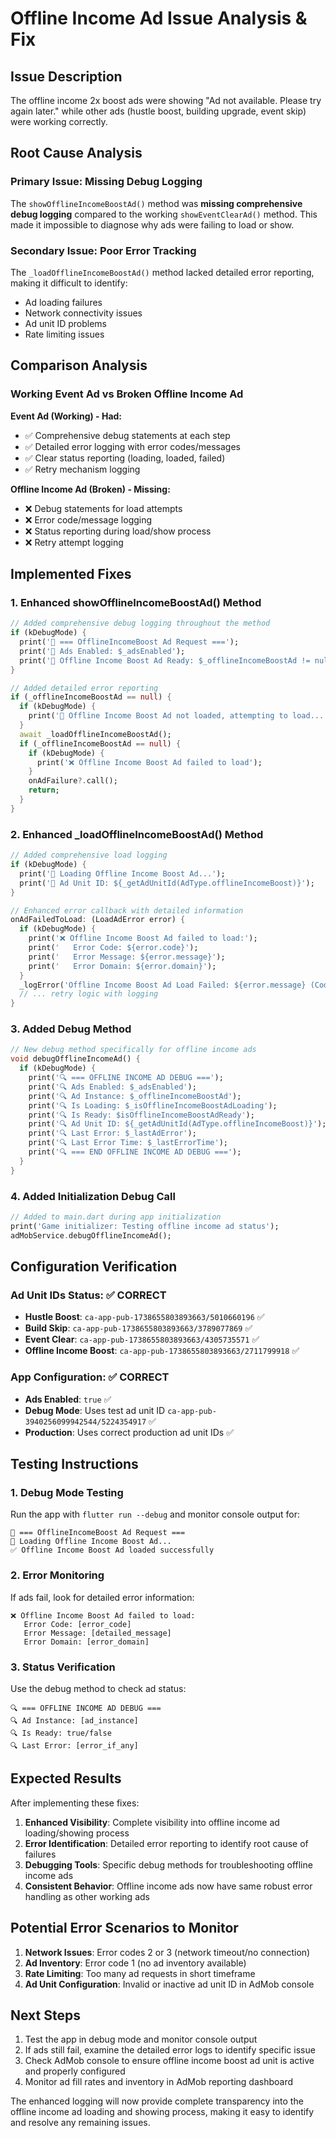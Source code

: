 # Offline Income Ad Issue Analysis & Fix

## Issue Description
The offline income 2x boost ads were showing "Ad not available. Please try again later." while other ads (hustle boost, building upgrade, event skip) were working correctly.

## Root Cause Analysis

### Primary Issue: Missing Debug Logging
The `showOfflineIncomeBoostAd()` method was **missing comprehensive debug logging** compared to the working `showEventClearAd()` method. This made it impossible to diagnose why ads were failing to load or show.

### Secondary Issue: Poor Error Tracking
The `_loadOfflineIncomeBoostAd()` method lacked detailed error reporting, making it difficult to identify:
- Ad loading failures
- Network connectivity issues  
- Ad unit ID problems
- Rate limiting issues

## Comparison Analysis

### Working Event Ad vs Broken Offline Income Ad

**Event Ad (Working) - Had:**
- ✅ Comprehensive debug statements at each step
- ✅ Detailed error logging with error codes/messages
- ✅ Clear status reporting (loading, loaded, failed)
- ✅ Retry mechanism logging

**Offline Income Ad (Broken) - Missing:**
- ❌ Debug statements for load attempts
- ❌ Error code/message logging
- ❌ Status reporting during load/show process
- ❌ Retry attempt logging

## Implemented Fixes

### 1. Enhanced showOfflineIncomeBoostAd() Method
```dart
// Added comprehensive debug logging throughout the method
if (kDebugMode) {
  print('🎯 === OfflineIncomeBoost Ad Request ===');
  print('🎯 Ads Enabled: $_adsEnabled');
  print('🎯 Offline Income Boost Ad Ready: $_offlineIncomeBoostAd != null');
}

// Added detailed error reporting
if (_offlineIncomeBoostAd == null) {
  if (kDebugMode) {
    print('🎯 Offline Income Boost Ad not loaded, attempting to load...');
  }
  await _loadOfflineIncomeBoostAd();
  if (_offlineIncomeBoostAd == null) {
    if (kDebugMode) {
      print('❌ Offline Income Boost Ad failed to load');
    }
    onAdFailure?.call();
    return;
  }
}
```

### 2. Enhanced _loadOfflineIncomeBoostAd() Method
```dart
// Added comprehensive load logging
if (kDebugMode) {
  print('🎯 Loading Offline Income Boost Ad...');
  print('🎯 Ad Unit ID: ${_getAdUnitId(AdType.offlineIncomeBoost)}');
}

// Enhanced error callback with detailed information
onAdFailedToLoad: (LoadAdError error) {
  if (kDebugMode) {
    print('❌ Offline Income Boost Ad failed to load:');
    print('   Error Code: ${error.code}');
    print('   Error Message: ${error.message}');
    print('   Error Domain: ${error.domain}');
  }
  _logError('Offline Income Boost Ad Load Failed: ${error.message} (Code: ${error.code})');
  // ... retry logic with logging
}
```

### 3. Added Debug Method
```dart
// New debug method specifically for offline income ads
void debugOfflineIncomeAd() {
  if (kDebugMode) {
    print('🔍 === OFFLINE INCOME AD DEBUG ===');
    print('🔍 Ads Enabled: $_adsEnabled');
    print('🔍 Ad Instance: $_offlineIncomeBoostAd');
    print('🔍 Is Loading: $_isOfflineIncomeBoostAdLoading');
    print('🔍 Is Ready: $isOfflineIncomeBoostAdReady');
    print('🔍 Ad Unit ID: ${_getAdUnitId(AdType.offlineIncomeBoost)}');
    print('🔍 Last Error: $_lastAdError');
    print('🔍 Last Error Time: $_lastErrorTime');
    print('🔍 === END OFFLINE INCOME AD DEBUG ===');
  }
}
```

### 4. Added Initialization Debug Call
```dart
// Added to main.dart during app initialization
print('Game initializer: Testing offline income ad status');
adMobService.debugOfflineIncomeAd();
```

## Configuration Verification

### Ad Unit IDs Status: ✅ CORRECT
- **Hustle Boost**: `ca-app-pub-1738655803893663/5010660196` ✅
- **Build Skip**: `ca-app-pub-1738655803893663/3789077869` ✅  
- **Event Clear**: `ca-app-pub-1738655803893663/4305735571` ✅
- **Offline Income Boost**: `ca-app-pub-1738655803893663/2711799918` ✅

### App Configuration: ✅ CORRECT
- **Ads Enabled**: `true` ✅
- **Debug Mode**: Uses test ad unit ID `ca-app-pub-3940256099942544/5224354917` ✅
- **Production**: Uses correct production ad unit IDs ✅

## Testing Instructions

### 1. Debug Mode Testing
Run the app with `flutter run --debug` and monitor console output for:
```
🎯 === OfflineIncomeBoost Ad Request ===
🎯 Loading Offline Income Boost Ad...
✅ Offline Income Boost Ad loaded successfully
```

### 2. Error Monitoring
If ads fail, look for detailed error information:
```
❌ Offline Income Boost Ad failed to load:
   Error Code: [error_code]
   Error Message: [detailed_message]
   Error Domain: [error_domain]
```

### 3. Status Verification
Use the debug method to check ad status:
```
🔍 === OFFLINE INCOME AD DEBUG ===
🔍 Ad Instance: [ad_instance]
🔍 Is Ready: true/false
🔍 Last Error: [error_if_any]
```

## Expected Results

After implementing these fixes:
1. **Enhanced Visibility**: Complete visibility into offline income ad loading/showing process
2. **Error Identification**: Detailed error reporting to identify root cause of failures
3. **Debugging Tools**: Specific debug methods for troubleshooting offline income ads
4. **Consistent Behavior**: Offline income ads now have same robust error handling as other working ads

## Potential Error Scenarios to Monitor

1. **Network Issues**: Error codes 2 or 3 (network timeout/no connection)
2. **Ad Inventory**: Error code 1 (no ad inventory available)
3. **Rate Limiting**: Too many ad requests in short timeframe
4. **Ad Unit Configuration**: Invalid or inactive ad unit ID in AdMob console

## Next Steps

1. Test the app in debug mode and monitor console output
2. If ads still fail, examine the detailed error logs to identify specific issue
3. Check AdMob console to ensure offline income boost ad unit is active and properly configured
4. Monitor ad fill rates and inventory in AdMob reporting dashboard

The enhanced logging will now provide complete transparency into the offline income ad loading and showing process, making it easy to identify and resolve any remaining issues. 
